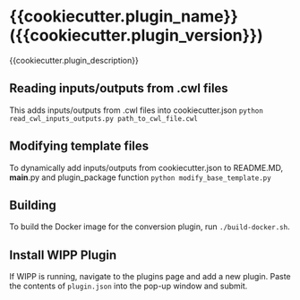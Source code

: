 # {{cookiecutter.plugin_name}} ({{cookiecutter.plugin_version}})

{{cookiecutter.plugin_description}}

## Reading inputs/outputs from .cwl files
This adds inputs/outputs from .cwl files into cookiecutter.json
`python read_cwl_inputs_outputs.py path_to_cwl_file.cwl`

## Modifying template files
To dynamically add inputs/outputs from cookiecutter.json to README.MD, __main__.py and plugin_package function
`python modify_base_template.py`

## Building

To build the Docker image for the conversion plugin, run `./build-docker.sh`.

## Install WIPP Plugin

If WIPP is running, navigate to the plugins page and add a new plugin. Paste the
contents of `plugin.json` into the pop-up window and submit.
